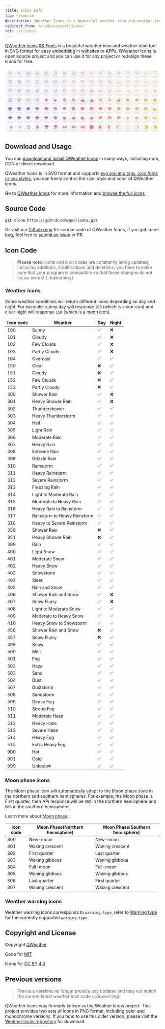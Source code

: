 ```yaml
---
title: Icons Info
tag: resource
description: QWeather Icons is a beautiful weather icon and weather icon font in SVG format for easy embedding in websites or APPs. QWeather Icons is open source project and you can use it for any project or redesign these icons for free.
redirect_from: /en/docs/start/icons/
ref: res-icons
---
```


[QWeather Icons && Fonts](https://icons.qweather.com/en/) is a beautiful weather icon and weather icon font in SVG format for easy embedding in websites or APPs. QWeather Icons is open source project and you can use it for any project or redesign these icons for free.

![图标截图](/assets/images/content/qweather-icon-screenshot-new.png)

## Download and Usage

You can [download and install QWeather Icons](https://icons.qweather.com/en/install/) in many ways, including npm, CDN or direct download.

QWeather Icons is in SVG format and supports [svg and img tags, icon fonts or css styles](https://icons.qweather.com/en/usage/), you can freely control the size, style and color of QWeather Icons.

Go to [QWeather Icons](https://icons.qweather.com/en/) for more information and [browse the full icons](https://icons.qweather.com/en/icons/).

## Source Code

```
git clone https://github.com/qwd/Icons.git
```

Or visit our [Github repo](https://github.com/qwd/Icons) for source code of QWeather Icons, if you get some bug, feel free to [submit an issue](https://github.com/qwd/Icons/issues) or PR.

## Icon Code

> **Please note**: icons and icon codes are constantly being updated, including additions, modifications and deletions, you have to make sure that your program is compatible so that these changes do not cause errors!
{:.bqwarning}

### Weather icons

Some weather conditions will return different icons depending on day and night. For example: sunny day will response `100` (which is a sun icon) and clear night will response `150` (which is a moon icon).

| Icon code | Weather                      | Day      | Night    |
| --------- | ---------------------------- | -------- | -------- |
| 100       | Sunny                        | &#9989;  | &#10060; |
| 101       | Cloudy                       | &#9989;  | &#10060; |
| 102       | Few Clouds                   | &#9989;  | &#10060; |
| 103       | Partly Cloudy                | &#9989;  | &#10060; |
| 104       | Overcast                     | &#9989;  | &#9989;  |
| 150       | Clear                        | &#10060; | &#9989;  |
| 151       | Cloudy                       | &#10060; | &#9989;  |
| 152       | Few Clouds                   | &#10060; | &#9989;  |
| 153       | Partly Cloudy                | &#10060; | &#9989;  |
| 300       | Shower Rain                  | &#9989;  | &#10060; |
| 301       | Heavy Shower Rain            | &#9989;  | &#10060; |
| 302       | Thundershower                | &#9989;  | &#9989;  |
| 303       | Heavy Thunderstorm           | &#9989;  | &#9989;  |
| 304       | Hail                         | &#9989;  | &#9989;  |
| 305       | Light Rain                   | &#9989;  | &#9989;  |
| 306       | Moderate Rain                | &#9989;  | &#9989;  |
| 307       | Heavy Rain                   | &#9989;  | &#9989;  |
| 308       | Extreme Rain                 | &#9989;  | &#9989;  |
| 309       | Drizzle Rain                 | &#9989;  | &#9989;  |
| 310       | Rainstorm                    | &#9989;  | &#9989;  |
| 311       | Heavy Rainstorm              | &#9989;  | &#9989;  |
| 312       | Severe Rainstorm             | &#9989;  | &#9989;  |
| 313       | Freezing Rain                | &#9989;  | &#9989;  |
| 314       | Light to Moderate Rain       | &#9989;  | &#9989;  |
| 315       | Moderate to Heavy Rain       | &#9989;  | &#9989;  |
| 316       | Heavy Rain to Rainstorm      | &#9989;  | &#9989;  |
| 317       | Rainstorm to Heavy Rainstorm | &#9989;  | &#9989;  |
| 318       | Heavy to Severe Rainstorm    | &#9989;  | &#9989;  |
| 350       | Shower Rain                  | &#10060; | &#9989;  |
| 351       | Heavy Shower Rain            | &#10060; | &#9989;  |
| 399       | Rain                         | &#9989;  | &#9989;  |
| 400       | Light Snow                   | &#9989;  | &#9989;  |
| 401       | Moderate Snow                | &#9989;  | &#9989;  |
| 402       | Heavy Snow                   | &#9989;  | &#9989;  |
| 403       | Snowstorm                    | &#9989;  | &#9989;  |
| 404       | Sleet                        | &#9989;  | &#9989;  |
| 405       | Rain and Snow                | &#9989;  | &#9989;  |
| 406       | Shower Rain and Snow         | &#9989;  | &#10060; |
| 407       | Snow Flurry                  | &#9989;  | &#10060; |
| 408       | Light to Moderate Snow       | &#9989;  | &#9989;  |
| 409       | Moderate to Heavy Snow       | &#9989;  | &#9989;  |
| 410       | Heavy Snow to Snowstorm      | &#9989;  | &#9989;  |
| 456       | Shower Rain and Snow         | &#10060; | &#9989;  |
| 457       | Snow Flurry                  | &#10060; | &#9989;  |
| 499       | Snow                         | &#9989;  | &#9989;  |
| 500       | Mist                         | &#9989;  | &#9989;  |
| 501       | Fog                          | &#9989;  | &#9989;  |
| 502       | Haze                         | &#9989;  | &#9989;  |
| 503       | Sand                         | &#9989;  | &#9989;  |
| 504       | Dust                         | &#9989;  | &#9989;  |
| 507       | Duststorm                    | &#9989;  | &#9989;  |
| 508       | Sandstorm                    | &#9989;  | &#9989;  |
| 509       | Dense Fog                    | &#9989;  | &#9989;  |
| 510       | Strong Fog                   | &#9989;  | &#9989;  |
| 511       | Moderate Haze                | &#9989;  | &#9989;  |
| 512       | Heavy Haze                   | &#9989;  | &#9989;  |
| 513       | Severe Haze                  | &#9989;  | &#9989;  |
| 514       | Heavy Fog                    | &#9989;  | &#9989;  |
| 515       | Extra Heavy Fog              | &#9989;  | &#9989;  |
| 900       | Hot                          | &#9989;  | &#9989;  |
| 901       | Cold                         | &#9989;  | &#9989;  |
| 999       | Unknown                      | &#9989;  | &#9989;  |

### Moon phase icons

The Moon phase icon will automatically adapt to the Moon phase style in the northern and southern hemispheres. For example, the Moon phase is First quarter, then API response will be `802` in the northern hemisphere and `806` in the southern hemisphere. 

Learn more about [Moon phase](/en/docs/resource/sun-moon-info/#moon-phase).

| Icon code | Moon Phase(Northern hemisphere) | Moon Phase(Southern hemisphere) |
| --------- | ------------------------------- | ------------------------------- |
| 800       | New-moon                        | New-moon                        |
| 801       | Waxing crescent                 | Waning crescent                 |
| 802       | First quarter                   | Last quarter                    |
| 803       | Waxing gibbous                  | Waning gibbous                  |
| 804       | Full-moon                       | Full-moon                       |
| 805       | Waning gibbous                  | Waxing gibbous                  |
| 806       | Last quarter                    | First quarter                   |
| 807       | Waning crescent                 | Waxing crescent                 |

### Weather warning icons

Weather warning icons corresponds to `warning.type`, refer to [Warning type](/en/docs/resource/warning-info/#warning-type) for the currently supported `warning.type`.

## Copyright and License

Copyright [QWeather](https://www.qweather.com/)

Code for [MIT](https://github.com/qwd/Icons/blob/main/LICENSE)

Icons for [CC BY 4.0](https://creativecommons.org/licenses/by/4.0/)

## Previous versions

> Previous versions no longer provide any updates and may not match the current latest weather icon code
{:.bqwarning}

QWeather Icons was formerly known as the Weather Icons project. This project provides two sets of icons in PNG format, including color and monochrome versions. If you tend to use this older version, please visit the [Weather Icons repository](https://github.com/qwd/WeatherIcon) for download.